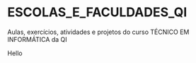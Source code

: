 # ESCOLAS_E_FACULDADES_QI

 Aulas, exercícios, atividades e projetos do curso TÉCNICO EM INFORMÁTICA da QI

Hello
